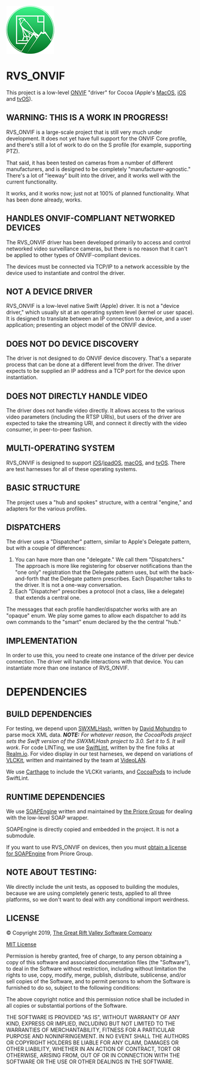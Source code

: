 ![Icon](./icon.png)

RVS_ONVIF
=
This project is a low-level [ONVIF](https://onvif.org) "driver" for Cocoa (Apple's [MacOS](https://www.apple.com/macos), [iOS](https://www.apple.com/ios) and [tvOS](https://www.apple.com/tvos)).

WARNING: THIS IS A WORK IN PROGRESS!
-
RVS_ONVIF is a large-scale project that is still very much under development. It does not yet have full support for the ONVIF Core profile, and there's still a lot of work to do on the S profile (for example, supporting PTZ).

That said, it has been tested on cameras from a number of different manufacturers, and is designed to be completely "manufacturer-agnostic." There's a lot of "leeway" built into the driver, and it works well with the current functionality.

It works, and it works now; just not at 100% of planned functionality. What has been done already, works.

HANDLES ONVIF-COMPLIANT NETWORKED DEVICES
-
The RVS_ONVIF driver has been developed primarily to access and control networked video surveillance cameras, but there is no reason that it can't be applied to other types of ONVIF-compliant devices.

The devices must be connected via TCP/IP to a network accessible by the device used to instantiate and control the driver.

NOT A DEVICE DRIVER 
-
RVS_ONVIF is a low-level native Swift (Apple) driver. It is not a "device driver," which usually sit at an operating system level (kernel or user space). It is designed to translate between an IP connection to a device, and a user application; presenting an object model of the ONVIF device.

DOES NOT DO DEVICE DISCOVERY
-
The driver is not designed to do ONVIF device discovery. That's a separate process that can be done at a different level from the driver. The driver expects to be supplied an IP address and a TCP port for the device upon instantiation.

DOES NOT DIRECTLY HANDLE VIDEO
-
The driver does not handle video directly. It allows access to the various video parameters (including the RTSP URIs), but users of the driver are expected to take the streaming URI, and connect it directly with the video consumer, in peer-to-peer fashion.

MULTI-OPERATING SYSTEM
-
RVS_ONVIF is designed to support [iOS](https://apple.com/ios)/[ipadOS](https://apple.com/ipados), [macOS](https://apple.com/ios), and [tvOS](https://apple.com/ios). There are test harnesses for all of these operating systems.

BASIC STRUCTURE
-
The project uses a "hub and spokes" structure, with a central "engine," and adapters for the various profiles.

DISPATCHERS
-
The driver uses a "Dispatcher" pattern, similar to Apple's Delegate pattern, but with a couple of differences:

1) You can have more than one "delegate." We call them "Dispatchers." The approach is more like registering for observer notifications than the "one only" registration that the Delegate pattern uses, but with the back-and-forth that the Delegate pattern prescribes. Each Dispatcher talks to the driver. It is not a one-way conversation.
2) Each "Dispatcher" prescribes a protocol (not a class, like a delegate) that extends a central one.

The messages that each profile handler/dispatcher works with are an "opaque" enum. We play some games to allow each dispatcher to add its own commands to the "smart" enum declared by the the central "hub."

IMPLEMENTATION
-
In order to use this, you need to create one instance of the driver per device connection. The driver will handle interactions with that device. You can instantiate more than one instance of RVS_ONVIF.

DEPENDENCIES
=
BUILD DEPENDENCIES
-
For testing, we depend upon [SWXMLHash](https://github.com/drmohundro/SWXMLHash), written by [David Mohundro](https://mohundro.com/) to parse mock XML data.
***NOTE:** For whatever reason, the CocoaPods project sets the Swift version of the SWXMLHash project to 3.0. Set it to 5. It will work*.
For code LINTing, we use [SwiftLint](https://github.com/realm/SwiftLint), written by the fine folks at [Realm.io](https://realm.io/).
For video display in our test harneses, we depend on variations of [VLCKit](https://code.videolan.org/videolan/VLCKit), written and maintained by the team at [VideoLAN](https://www.videolan.org/).

We use [Carthage](https://github.com/Carthage/Carthage) to include the VLCKit variants, and [CocoaPods](https://cocoapods.org) to include SwiftLint.

RUNTIME DEPENDENCIES
-
We use [SOAPEngine](https://github.com/priore/SOAPEngine) written and maintained by [the Priore Group](https://www.prioregroup.com) for dealing with the low-level SOAP wrapper.

SOAPEngine is directly copied and embedded in the project. It is not a submodule.

If you want to use RVS_ONVIF on devices, then you must [obtain a license for SOAPEngine](https://github.com/priore/SOAPEngine/blob/master/README.md#licenses) from Priore Group.

NOTE ABOUT TESTING:
-
We directly include the unit tests, as opposed to building the modules, because we are using completely generic tests, applied to all three platforms, so we don't want to deal with any conditional import weirdness.

LICENSE
-
© Copyright 2019, [The Great Rift Valley Software Company](https://riftvalleysoftware.com)

[MIT License](https://opensource.org/licenses/MIT)

Permission is hereby granted, free of charge, to any person obtaining a copy of this software and associated documentation
files (the "Software"), to deal in the Software without restriction, including without limitation the rights to use, copy,
modify, merge, publish, distribute, sublicense, and/or sell copies of the Software, and to permit persons to whom the
Software is furnished to do so, subject to the following conditions:

The above copyright notice and this permission notice shall be included in all copies or substantial portions of the Software.

THE SOFTWARE IS PROVIDED "AS IS", WITHOUT WARRANTY OF ANY KIND, EXPRESS OR IMPLIED, INCLUDING BUT NOT LIMITED TO THE WARRANTIES
OF MERCHANTABILITY, FITNESS FOR A PARTICULAR PURPOSE AND NONINFRINGEMENT.
IN NO EVENT SHALL THE AUTHORS OR COPYRIGHT HOLDERS BE LIABLE FOR ANY CLAIM, DAMAGES OR OTHER LIABILITY, WHETHER IN AN ACTION OF
CONTRACT, TORT OR OTHERWISE, ARISING FROM, OUT OF OR IN CONNECTION WITH THE SOFTWARE OR THE USE OR OTHER DEALINGS IN THE SOFTWARE.
